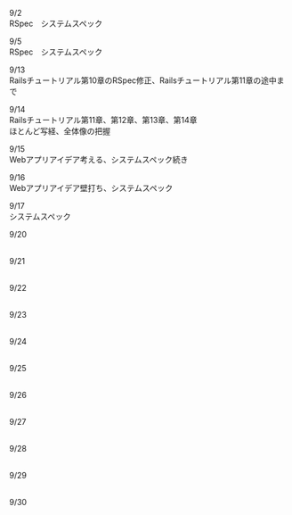 9/2<br>
RSpec　システムスペック<br>

9/5<br>
RSpec　システムスペック<br>

9/13<br>
Railsチュートリアル第10章のRSpec修正、Railsチュートリアル第11章の途中まで<br>

9/14<br>
Railsチュートリアル第11章、第12章、第13章、第14章<br>
ほとんど写経、全体像の把握<br>

9/15<br>
Webアプリアイデア考える、システムスペック続き<br>

9/16<br>
Webアプリアイデア壁打ち、システムスペック<br>

9/17<br>
システムスペック<br>

9/20<br>
<br>

9/21<br>
<br>

9/22<br>
<br>

9/23<br>
<br>

9/24<br>
<br>

9/25<br>
<br>

9/26<br>
<br>

9/27<br>
<br>

9/28<br>
<br>

9/29<br>
<br>

9/30<br>
<br>
